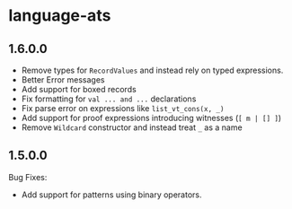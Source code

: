 # language-ats 

## 1.6.0.0

  * Remove types for `RecordValues` and instead rely on typed expressions.
  * Better Error messages
  * Add support for boxed records
  * Fix formatting for `val ... and ...` declarations
  * Fix parse error on expressions like `list_vt_cons(x, _)`
  * Add support for proof expressions introducing witnesses (`[ m | [] ]`)
  * Remove `Wildcard` constructor and instead treat `_` as a name

## 1.5.0.0

Bug Fixes:

  * Add support for patterns using binary operators.
